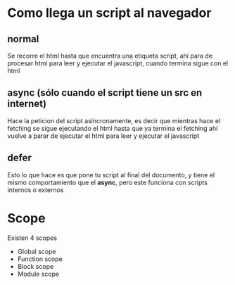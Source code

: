 # Como llega un script al navegador

## normal
Se recorre el html hasta que encuentra una etiqueta script, ahí para de procesar html
para leer y ejecutar el javascript, cuando termina sigue con el html

## async (sólo cuando el script tiene un src en internet)
Hace la peticion del script asíncronamente, 
es decir que mientras hace el fetching se sigue ejecutando el html
hasta que ya termina el fetching ahí vuelve a parar de ejecutar el html
para leer y ejecutar el javascript

## defer
Esto lo que hace es que pone tu script al final del documento,
y tiene el mismo comportamiento que el **async**, 
pero este funciona con scripts internos o externos

# Scope

Existen 4 scopes
- Global scope
- Function scope
- Block scope
- Module scope